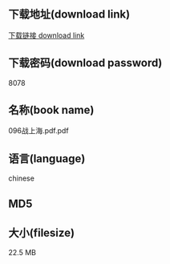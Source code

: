 ## 下载地址(download link)
[下载链接 download link](https://voluble-croquembouche-d321dc.netlify.app/?s=096%E6%88%98%E4%B8%8A%E6%B5%B7.pdf)

## 下载密码(download password)
8078

## 名称(book name)
096战上海.pdf.pdf

## 语言(language)
chinese

## MD5


## 大小(filesize)
22.5 MB

